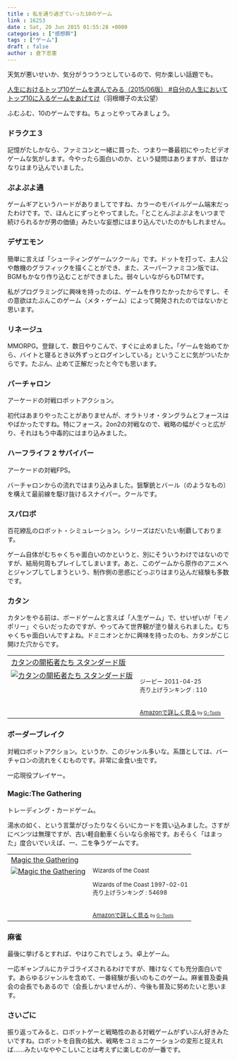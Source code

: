 ```yaml
---
title : 私を通り過ぎていった10のゲーム
link : 16253
date : Sat, 20 Jun 2015 01:55:28 +0000
categories : ["感想群"]
tags : ["ゲーム"]
draft : false
author : 倉下忠憲
---
```


天気が悪いせいか、気分がうつうつとしているので、何か楽しい話題でも。

<a href="http://www.jmuto.info/2015/06/top-10-games.html" target="_blank">人生におけるトップ10ゲームを選んでみる（2015/06版） #自分の人生においてトップ10に入るゲームをあげてけ</a>（羽根帽子の太公望）

ふむふむ、10のゲームですね。ちょっとやってみましょう。

<H3>ドラクエ３</H3>

記憶がたしかなら、ファミコンと一緒に買った、つまり一番最初にやったビデオゲームな気がします。今やったら面白いのか、という疑問はありますが、昔はかなりはまり込んでいました。

<H3>ぷよぷよ通</H3>

ゲームギアというハードがありましてですね、カラーのモバイルゲーム端末だったわけです。で、ほんとにずっとやってました。「とことんぷよぷよをいつまで続けられるかが男の価値」みたいな妄想にはまり込んでいたのかもしれません。

<H3>デザエモン</H3>

簡単に言えば「シューティングゲームツクール」です。ドットを打って、主人公や敵機のグラフィックを描くことができ、また、スーパーファミコン版では、BGMもかなり作り込むことができました。弱々しいながらもDTMです。

私がプログラミングに興味を持ったのは、ゲームを作りたかったからですし、その意欲はたぶんこのゲーム（メタ・ゲーム）によって開発されたのではないかと思います。

<H3>リネージュ</H3>

MMORPG。登録して、数日やりこんで、すぐに止めました。「ゲームを始めてから、バイトと寝るとき以外ずっとログインしている」ということに気がついたからです。たぶん、止めて正解だったと今でも思います。

<H3>バーチャロン</H3>

アーケードの対戦ロボットアクション。

初代はあまりやったことがありませんが、オラトリオ・タングラムとフォースはやばかったですね。特にフォース。2on2の対戦なので、戦略の幅がぐっと広がり、それはもう中毒的にはまり込みました。

<H3>ハーフライフ 2 サバイバー</H3>

アーケードの対戦FPS。

バーチャロンからの流れではまり込みました。狙撃銃とバール（のようなもの）を構えて最前線を駆け抜けるスナイパー。クールです。

<H3>スパロボ</H3>

百花繚乱のロボット・シミュレーション。シリーズはだいたい制覇しております。

ゲーム自体がむちゃくちゃ面白いのかというと、別にそういうわけではないのですが、結局何周もプレイしてしまいます。あと、このゲームから原作のアニメへとジャンプしてしまうという、制作側の思惑にどっぷりはまり込んだ経験も多数です。

<H3>カタン</H3>

カタンをやる前は、ボードゲームと言えば「人生ゲーム」で、せいぜいが「モノポリー」ぐらいだったのですが、やってみて世界観が塗り替えられました。むちゃくちゃ面白いんですよね。ドミニオンとかに興味を持ったのも、カタンがこじ開けた穴からです。

<table  border="0" cellpadding="5"><tr><td colspan="2"><a href="http://www.amazon.co.jp/%E3%82%B8%E3%83%BC%E3%83%94%E3%83%BC-%E3%82%AB%E3%82%BF%E3%83%B3%E3%81%AE%E9%96%8B%E6%8B%93%E8%80%85%E3%81%9F%E3%81%A1-%E3%82%B9%E3%82%BF%E3%83%B3%E3%83%80%E3%83%BC%E3%83%89%E7%89%88/dp/B004SAX1EK%3FSubscriptionId%3D15SMZCTB9V8NGR2TW082%26tag%3Drashita1000-22%26linkCode%3Dxm2%26camp%3D2025%26creative%3D165953%26creativeASIN%3DB004SAX1EK" target="_blank">カタンの開拓者たち スタンダード版</a><img src="http://www.assoc-amazon.jp/e/ir?t=rashita1000-22&l=ur2&o=9" width="1" height="1" style="border: none;" alt="" /></td></tr><tr><td valign="top"><a href="http://www.amazon.co.jp/%E3%82%B8%E3%83%BC%E3%83%94%E3%83%BC-%E3%82%AB%E3%82%BF%E3%83%B3%E3%81%AE%E9%96%8B%E6%8B%93%E8%80%85%E3%81%9F%E3%81%A1-%E3%82%B9%E3%82%BF%E3%83%B3%E3%83%80%E3%83%BC%E3%83%89%E7%89%88/dp/B004SAX1EK%3FSubscriptionId%3D15SMZCTB9V8NGR2TW082%26tag%3Drashita1000-22%26linkCode%3Dxm2%26camp%3D2025%26creative%3D165953%26creativeASIN%3DB004SAX1EK" target="_blank"><img src="http://ecx.images-amazon.com/images/I/61EE9XmMFIL._SL160_.jpg" border="0" alt="カタンの開拓者たち スタンダード版" /></a></td><td valign="top"><font size="-1"><br />ジーピー  2011-04-25<br />売り上げランキング : 110<br /><br /><br /><a href="http://www.amazon.co.jp/%E3%82%B8%E3%83%BC%E3%83%94%E3%83%BC-%E3%82%AB%E3%82%BF%E3%83%B3%E3%81%AE%E9%96%8B%E6%8B%93%E8%80%85%E3%81%9F%E3%81%A1-%E3%82%B9%E3%82%BF%E3%83%B3%E3%83%80%E3%83%BC%E3%83%89%E7%89%88/dp/B004SAX1EK%3FSubscriptionId%3D15SMZCTB9V8NGR2TW082%26tag%3Drashita1000-22%26linkCode%3Dxm2%26camp%3D2025%26creative%3D165953%26creativeASIN%3DB004SAX1EK" target="_blank">Amazonで詳しく見る</a></font><font size="-2"> by <a href="http://www.goodpic.com/mt/aws/index.html" >G-Tools</a></font></td></tr></table>

<H3>ボーダーブレイク</H3>

対戦ロボットアクション。というか、このジャンル多いな。系譜としては、バーチャロンの流れをくむものです。非常に金食い虫です。

一応現役プレイヤー。

<H3>Magic:The Gathering</H3>

トレーディング・カードゲーム。

湯水の如く、という言葉がぴったりなくらいにカードを買い込みました。さすがにベンツは無理ですが、古い軽自動車くらいなら余裕です。おそらく「はまった」度合いでいえば、一、二を争うゲームです。

<table  border="0" cellpadding="5"><tr><td colspan="2"><a href="http://www.amazon.co.jp/Magic-Gathering-Wizards-Coast/dp/1575302233%3FSubscriptionId%3D15SMZCTB9V8NGR2TW082%26tag%3Drashita1000-22%26linkCode%3Dxm2%26camp%3D2025%26creative%3D165953%26creativeASIN%3D1575302233" target="_blank">Magic the Gathering</a><img src="http://www.assoc-amazon.jp/e/ir?t=rashita1000-22&l=ur2&o=9" width="1" height="1" style="border: none;" alt="" /></td></tr><tr><td valign="top"><a href="http://www.amazon.co.jp/Magic-Gathering-Wizards-Coast/dp/1575302233%3FSubscriptionId%3D15SMZCTB9V8NGR2TW082%26tag%3Drashita1000-22%26linkCode%3Dxm2%26camp%3D2025%26creative%3D165953%26creativeASIN%3D1575302233" target="_blank"><img src="http://ecx.images-amazon.com/images/I/51zSCAQiqRL._SL160_.jpg" border="0" alt="Magic the Gathering" /></a></td><td valign="top"><font size="-1">Wizards of the Coast <br /><br />Wizards of the Coast  1997-02-01<br />売り上げランキング : 54698<br /><br /><br /><a href="http://www.amazon.co.jp/Magic-Gathering-Wizards-Coast/dp/1575302233%3FSubscriptionId%3D15SMZCTB9V8NGR2TW082%26tag%3Drashita1000-22%26linkCode%3Dxm2%26camp%3D2025%26creative%3D165953%26creativeASIN%3D1575302233" target="_blank">Amazonで詳しく見る</a></font><font size="-2"> by <a href="http://www.goodpic.com/mt/aws/index.html" >G-Tools</a></font></td></tr></table>

<H3>麻雀</H3>

最後に挙げるとすれば、やはりこれでしょう。卓上ゲーム。

一応ギャンブルにカテゴライズされるわけですが、賭けなくても充分面白いです。あらゆるジャンルを含めて、一番経験が長いのもこのゲーム。麻雀普及委員会の会長でもあるので（会長しかいませんが）、今後も普及に努めたいと思います。

<H3>さいごに</H3>

振り返ってみると、ロボットゲーと戦略性のある対戦ゲームがずいぶん好きみたいですね。ロボットを自我の拡大、戦略をコミュニケーションの変形と捉えれば……みたいなややこしいことは考えずに楽しむのが一番です。
